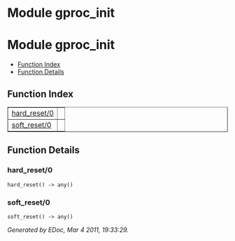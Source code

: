 Module gproc_init
=================


<h1>Module gproc_init</h1>

* [Function Index](#index)
* [Function Details](#functions)






<h2><a name="index">Function Index</a></h2>



<table width="100%" border="1" cellspacing="0" cellpadding="2" summary="function index"><tr><td valign="top"><a href="#hard_reset-0">hard_reset/0</a></td><td></td></tr><tr><td valign="top"><a href="#soft_reset-0">soft_reset/0</a></td><td></td></tr></table>


<a name="functions"></a>


<h2>Function Details</h2>


<a name="hard_reset-0"></a>


<h3>hard_reset/0</h3>





`hard_reset() -> any()`


<a name="soft_reset-0"></a>


<h3>soft_reset/0</h3>





`soft_reset() -> any()`



_Generated by EDoc, Mar 4 2011, 19:33:29._
